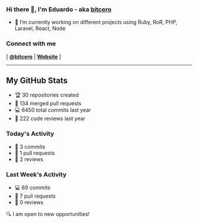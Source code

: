 ### Hi there 👋, I'm Eduardo - aka [bitcero](https://bitcero.dev)

- 🔭 I’m currently working on different projects using Ruby, RoR, PHP, Laravel, React, Node

### Connect with me

[ [**@bitcero**](https://twitter.com/bitcero/) |
[**Website**](https://eduardocortes.mx) ]

---

<!--SECTION:stats-->
## My GitHub Stats

- 🏆 30 repositories created
- 🔀 134 merged pull requests
- 💻 6450 total commits last year
- 🧐 222 code reviews last year

### Today's Activity

- 📝 3 commits
- 🤝 1 pull requests
- 👀 2 reviews

### Last Week's Activity

- 💻 69 commits
- 🤝 7 pull requests
- 👀 0 reviews

🔍 I am open to new opportunities!
  <!--/SECTION:stats-->
